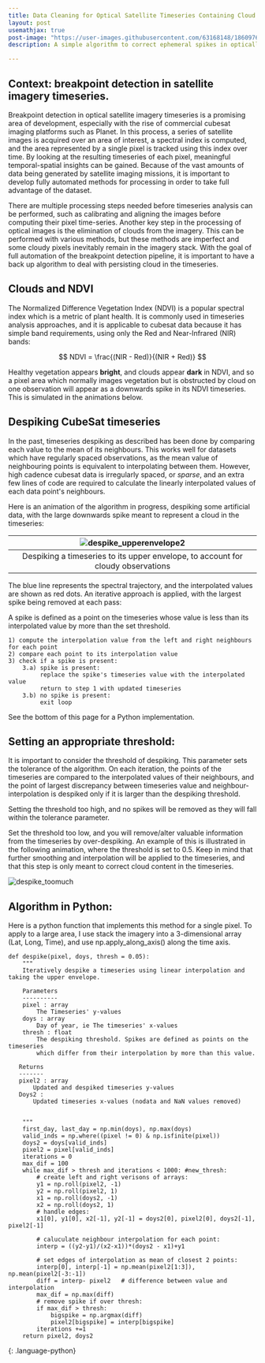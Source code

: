 ```yaml
---
title: Data Cleaning for Optical Satellite Timeseries Containing Cloud
layout: post
usemathjax: true
post-image: "https://user-images.githubusercontent.com/63168148/186097612-0c4c06d0-09df-4e83-b4fe-889eccd94588.gif"
description: A simple algorithm to correct ephemeral spikes in optically-derived spectral trajectories

---
```


## Context: breakpoint detection in satellite imagery timeseries.
Breakpoint detection in optical satellite imagery timeseries is a promising area of development, especially with the rise of commercial cubesat
imaging platforms such as Planet. In this process, a series of satellite images is acquired over an area of interest, a spectral index is computed, and the area represented by a single pixel is tracked using this index over time. By looking at the resulting timeseries of each pixel, meaningful temporal-spatial insights can be gained. Because of the vast amounts of data being generated by satellite imaging missions, it is important to develop fully automated methods for processing in order to take full advantage of the dataset.

There are multiple processing steps needed before timeseries analysis can be performed, such as calibrating and aligning the images before computing their pixel time-series. Another key step in the processing of optical images is the elimination of clouds from the imagery. This can be performed with various methods, but these methods are imperfect and some cloudy pixels inevitably remain in the imagery stack. With the goal of full automation of the breakpoint detection pipeline, it is important to have a back up algorithm to deal with persisting cloud in the timeseries.

## Clouds and NDVI
The Normalized Difference Vegetation Index (NDVI) is a popular spectral index which is a metric of plant health. It is commonly used in timeseries analysis approaches, and it is applicable to cubesat data because it has simple band requirements, using only the Red and Near-Infrared (NIR) bands:

$$ NDVI =  \frac{(NIR - Red)}{(NIR + Red)} $$

Healthy vegetation appears **bright**, and clouds appear **dark** in NDVI, and so a pixel area which normally images vegetation but is obstructed by cloud on one observation will appear as a downwards spike in its NDVI timeseries. This is simulated in the animations below.

## Despiking CubeSat timeseries
In the past, timeseries despiking as described has been done by comparing each value to the mean of its neighbours. This works well for datasets which have regularly spaced observations, as the mean value of neighbouring points is equivalent to interpolating between them. However, high cadence cubesat data is irregularly spaced, or _sparse_, and an extra few lines of code are required to calculate the linearly interpolated values of each data point's neighbours.

Here is an animation of the algorithm in progress, despiking some artificial data, with the large downwards spike meant to represent a cloud in the timeseries:

|![despike_upperenvelope2](https://user-images.githubusercontent.com/63168148/186097612-0c4c06d0-09df-4e83-b4fe-889eccd94588.gif)|
|:--:|
|Despiking a timeseries to its upper envelope, to account for cloudy observations|

The blue line represents the spectral trajectory, and the interpolated values are shown as red dots. An iterative approach is applied, with the largest spike being removed at each pass:

A spike is defined as a point on the timeseries whose value is less than its interpolated value by more than the set threshold. 

    1) compute the interpolation value from the left and right neighbours for each point
    2) compare each point to its interpolation value
    3) check if a spike is present:
        3.a) spike is present:
             replace the spike's timeseries value with the interpolated value
             return to step 1 with updated timeseries
        3.b) no spike is present:
             exit loop

See the bottom of this page for a Python implementation.

## Setting an appropriate threshold:

It is important to consider the threshold of despiking. This parameter sets the tolerance of the algorithm. On each iteration, the points of the timeseries are compared to the interpolated values of their neighbours, and the point of largest discrepancy between timeseries value and neighbour-interpolation is despiked only if it is larger than the despiking threshold. 

Setting the threshold too high, and no spikes will be removed as they will fall within the tolerance parameter.

Set the threshold too low, and you will remove/alter valuable information from the timeseries by over-despiking. An example of this is illustrated in the following animation, where the threshold is set to 0.5. Keep in mind that further smoothing and interpolation will be applied to the timeseries, and that this step is only meant to correct cloud content in the timeseries.

![despike_toomuch](https://user-images.githubusercontent.com/63168148/186097661-cdd028ef-6a51-48c1-bb4b-7bf5b9f4ce85.gif)

## Algorithm in Python:

Here is a python function that implements this method for a single pixel. To apply to a large area, I use stack the imagery into a 3-dimensional array (Lat, Long, Time), and use np.apply_along_axis() along the time axis.

~~~
def despike(pixel, doys, thresh = 0.05):
    """
    Iteratively despike a timeseries using linear interpolation and taking the upper envelope.
    
    Parameters
    ----------
    pixel : array
        The Timeseries' y-values
    doys : array
        Day of year, ie The timeseries' x-values
    thresh : float
        The despiking threshold. Spikes are defined as points on the timeseries
        which differ from their interpolation by more than this value.
        
   Returns
   -------
   pixel2 : array
       Updated and despiked timeseries y-values
   Doys2 : 
       Updated timeseries x-values (nodata and NaN values removed)
        
        
    """
    first_day, last_day = np.min(doys), np.max(doys)
    valid_inds = np.where((pixel != 0) & np.isfinite(pixel))
    doys2 = doys[valid_inds]
    pixel2 = pixel[valid_inds]
    iterations = 0
    max_dif = 100
    while max_dif > thresh and iterations < 1000: #new_thresh:
        # create left and right verisons of arrays:
        y1 = np.roll(pixel2, -1)
        y2 = np.roll(pixel2, 1)
        x1 = np.roll(doys2, -1)
        x2 = np.roll(doys2, 1)
        # handle edges:
        x1[0], y1[0], x2[-1], y2[-1] = doys2[0], pixel2[0], doys2[-1], pixel2[-1] 

        # caluculate neighbour interpolation for each point:
        interp = ((y2-y1)/(x2-x1))*(doys2 - x1)+y1
        
        # set edges of interpolation as mean of closest 2 points:
        interp[0], interp[-1] = np.mean(pixel2[1:3]), np.mean(pixel2[-3:-1])
        diff = interp- pixel2   # difference between value and interpolation
        max_dif = np.max(diff)
        # remove spike if over thresh:
        if max_dif > thresh:
            bigspike = np.argmax(diff)
            pixel2[bigspike] = interp[bigspike]
        iterations +=1
    return pixel2, doys2
~~~
{: .language-python}

